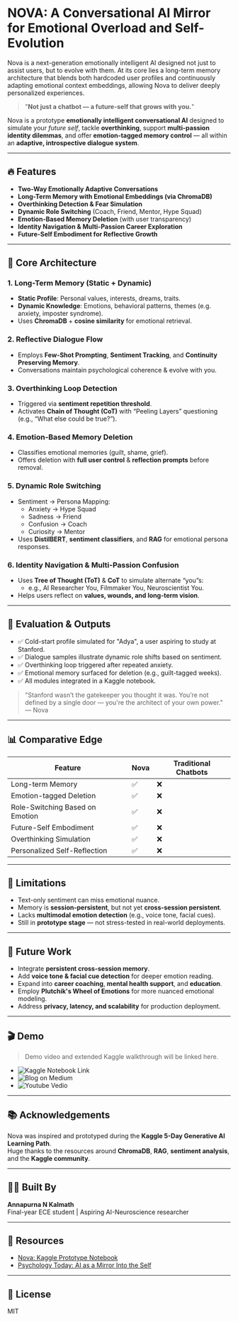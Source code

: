 # NOVA: A Conversational AI Mirror for Emotional Overload and Self-Evolution
Nova is a next-generation emotionally intelligent AI designed not just to assist users, but to evolve with them. At its core lies a long-term memory architecture that blends both hardcoded user profiles and continuously adapting emotional context embeddings, allowing Nova to deliver deeply personalized experiences.

> "**Not just a chatbot — a future-self that grows with you.**"

Nova is a prototype **emotionally intelligent conversational AI** designed to simulate your *future self*, tackle **overthinking**, support **multi-passion identity dilemmas**, and offer **emotion-tagged memory control** — all within an **adaptive, introspective dialogue system**.

---

## 🔥 Features

- **Two-Way Emotionally Adaptive Conversations**
- **Long-Term Memory with Emotional Embeddings (via ChromaDB)**
- **Overthinking Detection & Fear Simulation**
- **Dynamic Role Switching** (Coach, Friend, Mentor, Hype Squad)
- **Emotion-Based Memory Deletion** (with user transparency)
- **Identity Navigation & Multi-Passion Career Exploration**
- **Future-Self Embodiment for Reflective Growth**

---

## 🧠 Core Architecture

### 1. Long-Term Memory (Static + Dynamic)
- **Static Profile**: Personal values, interests, dreams, traits.
- **Dynamic Knowledge**: Emotions, behavioral patterns, themes (e.g. anxiety, imposter syndrome).
- Uses **ChromaDB** + **cosine similarity** for emotional retrieval.

### 2. Reflective Dialogue Flow
- Employs **Few-Shot Prompting**, **Sentiment Tracking**, and **Continuity Preserving Memory**.
- Conversations maintain psychological coherence & evolve with you.

### 3. Overthinking Loop Detection
- Triggered via **sentiment repetition threshold**.
- Activates **Chain of Thought (CoT)** with “Peeling Layers” questioning (e.g., “What else could be true?”).

### 4. Emotion-Based Memory Deletion
- Classifies emotional memories (guilt, shame, grief).
- Offers deletion with **full user control** & **reflection prompts** before removal.

### 5. Dynamic Role Switching
- Sentiment → Persona Mapping:
  - Anxiety → Hype Squad  
  - Sadness → Friend  
  - Confusion → Coach  
  - Curiosity → Mentor  
- Uses **DistilBERT**, **sentiment classifiers**, and **RAG** for emotional persona responses.

### 6. Identity Navigation & Multi-Passion Confusion
- Uses **Tree of Thought (ToT)** & **CoT** to simulate alternate “you”s:
  - e.g., AI Researcher You, Filmmaker You, Neuroscientist You.
- Helps users reflect on **values, wounds, and long-term vision**.

---

## 🧪 Evaluation & Outputs

- ✅ Cold-start profile simulated for "Adya", a user aspiring to study at Stanford.
- ✅ Dialogue samples illustrate dynamic role shifts based on sentiment.
- ✅ Overthinking loop triggered after repeated anxiety.
- ✅ Emotional memory surfaced for deletion (e.g., guilt-tagged weeks).
- ✅ All modules integrated in a Kaggle notebook.

> "Stanford wasn’t the gatekeeper you thought it was. You’re not defined by a single door — you're the architect of your own power." — Nova

---

## 📊 Comparative Edge

| Feature                              | Nova | Traditional Chatbots |
|-------------------------------------|------|------------------------|
| Long-term Memory                    | ✅    | ❌                    |
| Emotion-tagged Deletion             | ✅    | ❌                    |
| Role-Switching Based on Emotion     | ✅    | ❌                    |
| Future-Self Embodiment              | ✅    | ❌                    |
| Overthinking Simulation             | ✅    | ❌                    |
| Personalized Self-Reflection        | ✅    | ❌                    |

---

## 📌 Limitations

- Text-only sentiment can miss emotional nuance.
- Memory is **session-persistent**, but not yet **cross-session persistent**.
- Lacks **multimodal emotion detection** (e.g., voice tone, facial cues).
- Still in **prototype stage** — not stress-tested in real-world deployments.

---

## 🚀 Future Work

- Integrate **persistent cross-session memory**.
- Add **voice tone & facial cue detection** for deeper emotion reading.
- Expand into **career coaching**, **mental health support**, and **education**.
- Employ **Plutchik's Wheel of Emotions** for more nuanced emotional modeling.
- Address **privacy, latency, and scalability** for production deployment.

---

## 🎬 Demo 

> Demo video and extended Kaggle walkthrough will be linked here.

- ![Kaggle Notebook Link](https://www.kaggle.com/code/annapurnakalmath/nova-your-future-self)
- ![Blog on Medium](https://medium.com/@saitejhas49/nova-bridging-the-gap-between-todays-doubts-and-tomorrow-s-wisdom-a-generative-ai-case-study-f509c81a2c18)
- ![Youtube Vedio](https://www.youtube.com/watch?v=-p9UNS5c7lU)
---

## 📚 Acknowledgements

Nova was inspired and prototyped during the **Kaggle 5-Day Generative AI Learning Path**.  
Huge thanks to the resources around **ChromaDB**, **RAG**, **sentiment analysis**, and the **Kaggle community**.

---

## 👩‍💻 Built By

**Annapurna N Kalmath**  
Final-year ECE student | Aspiring AI-Neuroscience researcher  

---

## 📎 Resources

- [Nova: Kaggle Prototype Notebook](https://www.kaggle.com/code/annapurnakalmath/nova-your-future-self)
- [Psychology Today: AI as a Mirror Into the Self](https://www.psychologytoday.com/us/blog/the-digital-self/202409/ai-as-a-mirror-into-the-self)

---

## 🧠 License

MIT 


